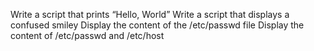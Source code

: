 Write a script that prints “Hello, World”
Write a script that displays a confused smiley
Display the content of the /etc/passwd file
Display the content of /etc/passwd and /etc/host
